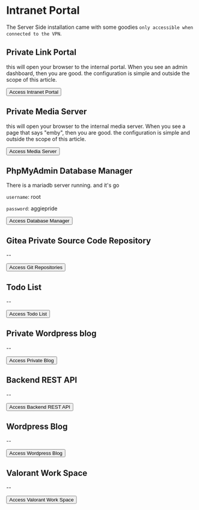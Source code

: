# Intranet Portal

The Server Side installation came with some goodies `only accessible when connected to the VPN`.

## Private Link Portal

this will open your browser to the internal portal. When you see an admin dashboard, then you are good. the configuration is simple and outside the scope of this article.

<a href="http://10.28.1.1/" target="portal"><button>Access Intranet Portal</button></a>

## Private Media Server

this will open your browser to the internal media server. When you see a page that says "emby", then you are good. the configuration is simple and outside the scope of this article.

<a href="http://10.28.1.1:8096/" target="emby"><button>Access Media Server</button></a>

## PhpMyAdmin Database Manager

There is a mariadb server running. and it's go

`username`: root

`password`: aggiepride

<a href="http://10.28.1.1:28380/" target="Database"><button>Access Database Manager</button></a>

## Gitea Private Source Code Repository

--

<a href="http://10.28.1.1:3000/" target="Git"><button>Access Git Repositories</button></a>


## Todo List

--

<a href="http://10.28.1.1:28688/" target="Todo"><button>Access Todo List</button></a>


## Private Wordpress blog

--

<a href="http://10.28.1.1:28480/" target="Blog"><button>Access Private Blog</button></a>

## Backend REST API

--

<a href="http://10.28.1.1:28888/" target="Backend"><button>Access Backend REST API</button></a>


## Wordpress Blog

--

<a href="http://10.28.1.1:28480/" target="Wordpress"><button>Access Wordpress Blog</button></a>

## Valorant Work Space

--

<a href="http://10.28.1.1:28180/" target="Space"><button>Access Valorant Work Space</button></a>

